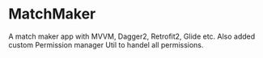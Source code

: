 # MatchMaker
A match maker app with MVVM, Dagger2, Retrofit2, Glide etc.  Also added custom Permission manager Util to handel all permissions.
